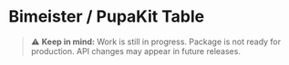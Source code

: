 # Bimeister / PupaKit Table

> ⚠️ **Keep in mind:** Work is still in progress. Package is not ready for production. API changes may appear in future
> releases.
